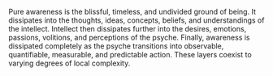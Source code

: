 Pure awareness is the blissful, timeless, and undivided ground of being. It dissipates into the thoughts, ideas, concepts, beliefs, and understandings of the intellect. Intellect then dissipates further into the desires, emotions, passions, volitions, and perceptions of the psyche. Finally, awareness is dissipated completely as the psyche transitions into observable, quantifiable, measurable, and predictable action. These layers coexist to varying degrees of local complexity.

